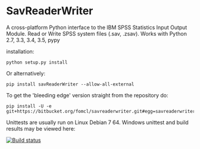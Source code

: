 SavReaderWriter
===============

A cross-platform Python interface to the IBM SPSS 
Statistics Input Output Module. Read or Write SPSS
system files (.sav, .zsav). Works with Python 2.7, 3.3, 3.4, 3.5, pypy

installation:

    python setup.py install

Or alternatively:

    pip install savReaderWriter --allow-all-external

To get the 'bleeding edge' version straight from the repository do:

    pip install -U -e git+https://bitbucket.org/fomcl/savreaderwriter.git#egg=savreaderwriter


Unittests are usually run on Linux Debian 7 64. Windows unittest and build results may be viewed here:

[![Build status](https://ci.appveyor.com/api/projects/status/6chl9f5x27t37s3f?svg=true)](https://ci.appveyor.com/project/AlbertJan68345/savreaderwriter)
